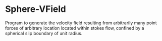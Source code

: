 # Sphere-VField

Program to generate the velocity field resulting from arbitrarily many point forces of arbitrary location located within stokes flow, confined by a spherical slip boundary of unit radius.
